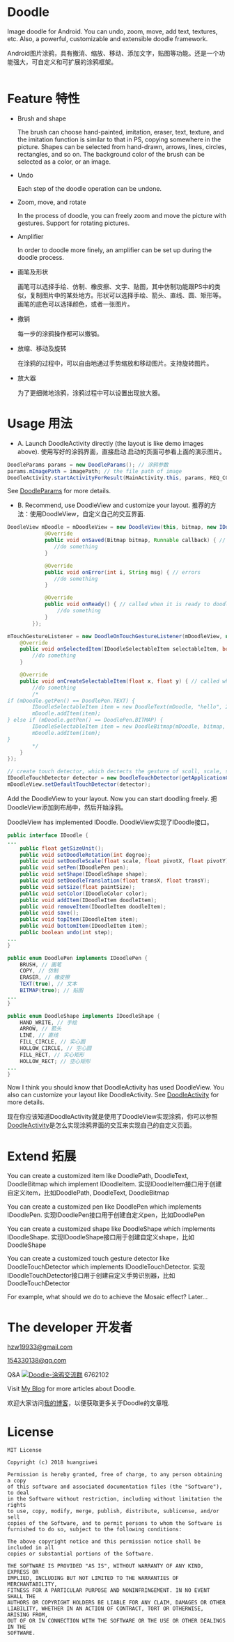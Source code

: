 # Doodle

Image doodle for Android. You can undo, zoom, move, add text, textures, etc. Also, a powerful, customizable and extensible doodle framework.

Android图片涂鸦，具有撤消、缩放、移动、添加文字，贴图等功能。还是一个功能强大，可自定义和可扩展的涂鸦框架。

![]()

# Feature 特性

  * Brush and shape

    The brush can choose hand-painted, imitation, eraser, text, texture, and the imitation function is similar to that in PS, copying somewhere in the picture. Shapes can be selected from hand-drawn, arrows, lines, circles, rectangles, and so on. The background color of the brush can be selected as a color, or an image.

  * Undo

    Each step of the doodle operation can be undone.

  * Zoom, move, and rotate

    In the process of doodle, you can freely zoom and move the picture with gestures. Support for rotating pictures.

  * Amplifier

    In order to doodle more finely, an amplifier can be set up during the doodle process.

  * 画笔及形状

    画笔可以选择手绘、仿制、橡皮擦、文字、贴图，其中仿制功能跟PS中的类似，复制图片中的某处地方。形状可以选择手绘、箭头、直线、圆、矩形等。画笔的底色可以选择颜色，或者一张图片。

  * 撤销

    每一步的涂鸦操作都可以撤销。

  * 放缩、移动及旋转

    在涂鸦的过程中，可以自由地通过手势缩放和移动图片。支持旋转图片。

  * 放大器

    为了更细微地涂鸦，涂鸦过程中可以设置出现放大器。

# Usage 用法
  * A. Launch DoodleActivity directly (the layout is like demo images above). 使用写好的涂鸦界面，直接启动.启动的页面可参看上面的演示图片。
```java
DoodleParams params = new DoodleParams(); // 涂鸦参数
params.mImagePath = imagePath; // the file path of image
DoodleActivity.startActivityForResult(MainActivity.this, params, REQ_CODE_DOODLE);
```
See [DoodleParams](https://github.com/1993hzw/Doodle/blob/master/doodle/src/main/java/cn/hzw/doodle/DoodleParams.java) for more details.

  * B. Recommend, use DoodleView and customize your layout. 推荐的方法：使用DoodleView，自定义自己的交互界面.
```java
DoodleView mDoodle = mDoodleView = new DoodleView(this, bitmap, new IDoodleListener() {
            @Override
            public void onSaved(Bitmap bitmap, Runnable callback) { // called when save the doodled iamge. 保存涂鸦图像时调用
               //do something
            }

            @Override
            public void onError(int i, String msg) { // errors
               //do something
            }

            @Override
            public void onReady() { // called when it is ready to doodle because the view has been measured. Now, you can set size, color, pen, shape, etc. 此时view已经测量完成，涂鸦前的准备工作已经完成，在这里可以设置大小、颜色、画笔、形状等。
                //do something
            }
        });

mTouchGestureListener = new DoodleOnTouchGestureListener(mDoodleView, new DoodleOnTouchGestureListener.ISelectionListener() {
    @Override
    public void onSelectedItem(IDoodleSelectableItem selectableItem, boolean selected) { // called when the item(such as text, texture) is selected/unselected. item（如文字，贴图）被选中或取消选中时回调
        //do something
    }

    @Override
    public void onCreateSelectableItem(float x, float y) { // called when you click the view to create a item(such as text, texture). 点击View中的某个点创建可选择的item（如文字，贴图）时回调
        //do something
        /*
if (mDoodle.getPen() == DoodlePen.TEXT) {
        IDoodleSelectableItem item = new DoodleText(mDoodle, "hello", 20 * mDoodle.getSizeUnit(), new DoodleColor(Color.RED), x, y);
        mDoodle.addItem(item);
} else if (mDoodle.getPen() == DoodlePen.BITMAP) {
        IDoodleSelectableItem item = new DoodleBitmap(mDoodle, bitmap, 80 * mDoodle.getSizeUnit(), x, y);
        mDoodle.addItem(item);
}
        */
    }
});

// create touch detector, which dectects the gesture of scoll, scale, single tap, etc. 创建手势识别器，识别滚动，缩放，点击等手势
IDoodleTouchDetector detector = new DoodleTouchDetector(getApplicationContext(), mTouchGestureListener);
mDoodleView.setDefaultTouchDetector(detector);
```
Add the DoodleView to your layout. Now you can start doodling freely. 把DoodleView添加到布局中，然后开始涂鸦。

DoodleView has implemented IDoodle. DoodleView实现了IDoodle接口。
```java
public interface IDoodle {
...
    public float getSizeUnit();
    public void setDoodleRotation(int degree);
    public void setDoodleScale(float scale, float pivotX, float pivotY);
    public void setPen(IDoodlePen pen);
    public void setShape(IDoodleShape shape);
    public void setDoodleTranslation(float transX, float transY);
    public void setSize(float paintSize);
    public void setColor(IDoodleColor color);
    public void addItem(IDoodleItem doodleItem);
    public void removeItem(IDoodleItem doodleItem);
    public void save();
    public void topItem(IDoodleItem item);
    public void bottomItem(IDoodleItem item);
    public boolean undo(int step);
...
}
```
```java
public enum DoodlePen implements IDoodlePen {
    BRUSH, // 画笔
    COPY, // 仿制
    ERASER, // 橡皮擦
    TEXT(true), // 文本
    BITMAP(true); // 贴图
...
}
```
```java
public enum DoodleShape implements IDoodleShape {
    HAND_WRITE, // 手绘
    ARROW, // 箭头
    LINE, // 直线
    FILL_CIRCLE, // 实心圆
    HOLLOW_CIRCLE, // 空心圆
    FILL_RECT, // 实心矩形
    HOLLOW_RECT; // 空心矩形
...
}
```

Now I think you should know that DoodleActivity has used DoodleView. You also can customize your layout like DoodleActivity. See [DoodleActivity](https://github.com/1993hzw/Doodle/blob/master/doodle/src/main/java/cn/hzw/doodle/DoodleActivity.java) for more details.

现在你应该知道DoodleActivity就是使用了DoodleView实现涂鸦，你可以参照[DoodleActivity](https://github.com/1993hzw/Doodle/blob/master/doodle/src/main/java/cn/hzw/doodle/DoodleActivity.java)是怎么实现涂鸦界面的交互来实现自己的自定义页面。

# Extend 拓展

You can create a customized item like DoodlePath, DoodleText, DoodleBitmap which implement IDoodleItem. 实现IDoodleItem接口用于创建自定义item，比如DoodlePath, DoodleText, DoodleBitmap

You can create a customized pen like DoodlePen which implements IDoodlePen. 实现IDoodlePen接口用于创建自定义pen，比如DoodlePen

You can create a customized shape like DoodleShape which implements IDoodleShape. 实现IDoodleShape接口用于创建自定义shape，比如DoodleShape

You can create a customized touch gesture detector like DoodleTouchDetector which implements IDoodleTouchDetector. 实现IDoodleTouchDetector接口用于创建自定义手势识别器，比如DoodleTouchDetector

For example, what should we do to achieve the Mosaic effect? Later...

# The developer 开发者

hzw19933@gmail.com

154330138@qq.com

Q&A <a target="_blank" href="//shang.qq.com/wpa/qunwpa?idkey=d225a990b29a135d4a601be7a198f04572f1dbd96ccd5be944ff2ef87dda5c11"><img border="0" src="//pub.idqqimg.com/wpa/images/group.png" alt="Doodle-涂鸦交流群" title="Doodle-涂鸦交流群"></a>  6762102

Visit [My Blog](https://blog.csdn.net/u012964944) for more articles about Doodle.

欢迎大家访问[我的博客](https://blog.csdn.net/u012964944)，以便获取更多关于Doodle的文章哦.

# License

  ```
  MIT License
  
  Copyright (c) 2018 huangziwei
  
  Permission is hereby granted, free of charge, to any person obtaining a copy
  of this software and associated documentation files (the "Software"), to deal
  in the Software without restriction, including without limitation the rights
  to use, copy, modify, merge, publish, distribute, sublicense, and/or sell
  copies of the Software, and to permit persons to whom the Software is
  furnished to do so, subject to the following conditions:
  
  The above copyright notice and this permission notice shall be included in all
  copies or substantial portions of the Software.
  
  THE SOFTWARE IS PROVIDED "AS IS", WITHOUT WARRANTY OF ANY KIND, EXPRESS OR
  IMPLIED, INCLUDING BUT NOT LIMITED TO THE WARRANTIES OF MERCHANTABILITY,
  FITNESS FOR A PARTICULAR PURPOSE AND NONINFRINGEMENT. IN NO EVENT SHALL THE
  AUTHORS OR COPYRIGHT HOLDERS BE LIABLE FOR ANY CLAIM, DAMAGES OR OTHER
  LIABILITY, WHETHER IN AN ACTION OF CONTRACT, TORT OR OTHERWISE, ARISING FROM,
  OUT OF OR IN CONNECTION WITH THE SOFTWARE OR THE USE OR OTHER DEALINGS IN THE
  SOFTWARE.
  ```